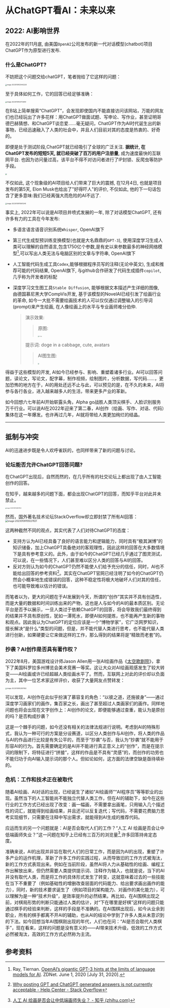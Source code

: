 # 从ChatGPT看AI：未来以来

## 2022: AI影响世界

在2022年的11月底, 由美国`OpenAI`公司发布的新一代对话模型(chatbot)项目ChatGPT作为原型进行发布. 

### 什么是ChatGPT?

不妨把这个问题交给chatGPT，笔者抛给了它这样的问题：

<img src="https://yunzinan-pic-bed.oss-cn-nanjing.aliyuncs.com/2022/11/image-20230109120442228.png" alt="image-20230109120442228" style="zoom:33%;" />

至于具体如何工作，它的回答已经足够准确：

<img src="https://yunzinan-pic-bed.oss-cn-nanjing.aliyuncs.com/2022/11/image-20230109120712854.png" alt="image-20230109120712854" style="zoom: 33%;" />

在B站上简单搜索“ChatGPT”，会发现即使国内不能直接访问该网站，万能的网友们也已经玩出了许多花样：用ChatGPT做面试题、写申论、写作业，甚至证明哥德巴赫猜想、和ChatGPT谈恋爱……毫无疑问，ChatGPT作为AI时代诞生出的新事物，已经迅速融入了人类的社会中，并且人们目前对其的态度是热衷的、好奇的。

即便是处于测试阶段,ChatGPT就已经吸引了全球的广泛关注. **据统计, 在ChatGPT发布的短短5天, 就已经突破了百万的用户注册量**, 成为速度最快的互联网平台. 也因为访问量过高，该平台不得不对访问者进行了IP封锁、反爬虫等防护手段。

<img src="https://yunzinan-pic-bed.oss-cn-nanjing.aliyuncs.com/2022/11/image-20230109110712145.png" style="zoom: 33%;" />

不仅如此, 这个现象级的AI项目给人们带来了巨大的震撼, 在12月4日, 也就是项目发布的第5天, Elon Musk也给出了"好得吓人"的评价, 不仅如此, 他的下一句话包含了更多意味:我们已经离强大而危险的AI不远了.

<img src="https://yunzinan-pic-bed.oss-cn-nanjing.aliyuncs.com/2022/11/image-20230109110801249.png" alt="image-20230109110801249" style="zoom:33%;" />



事实上, 2022年可以说是AI项目井喷式发展的一年, 除了对话模型ChatGPT, 还有许多有力的工具在今年发布:

- 多语言语言语音识别系统`Whisper`, OpenAI旗下

- 第三代生成型预训练变换模型(也就是大名鼎鼎的`GPT-3`), 使用深度学习生成人类可以理解的自然语言,包含1750亿个参数,是有史以来参数最多的神经网络模型[^1],可以写出人类无法与电脑区别的文章与字符串, OpenAI旗下

- 人工智能代码生成工具`Codex`,能够根据程序员写的注释(无论中英文), 生成和推荐可能的代码结果, OpenAI旗下, 与github合作研发了代码生成插件`copilot`, 几乎称为开发者的标配

- 深度学习文生图工具`Stable Diffusion`, 能够根据文本描述产生详细的图像, 由德国慕尼黑大学CompVis开发, 基于该模型的NovelAI已经引发了绘画行业的革命, 如今一大批不需要绘画技术的人可以仅仅通过调整输入的引导词(prompt)来产生绘画, 在人像绘画上的水平与专业画师难分伯仲.

  > 演示效果:
  >
  > > 原图:
  > >
  > > <img src="https://yunzinan-pic-bed.oss-cn-nanjing.aliyuncs.com/2022/11/doge.jpg" alt="doge" style="zoom:25%;" />
  >
  > 提示词: doge in a cabbage, cute, avatars
  >
  > > AI图生图:
  > >
  > > <img src="https://yunzinan-pic-bed.oss-cn-nanjing.aliyuncs.com/2022/11/20230109115415.png" style="zoom:25%;" />



得益于这些模型的开发, AI如今已经参与、影响、重塑着诸多行业。AI可以回答问题，读论文，写论文，配字幕，制作视频，绘制图片，分析数据，写代码……，更加恐怖的地方在于，AI的用处还远不止与此，可以预见的是，在不久的未来，AI将参与各行各业，进入越来越多人的生活，带来更多产业的革新。

如今回想六七年前AI开始崭露头角，Alpha go战胜人类顶尖棋手、人脸识别服务万千行业。可以说AI在2022年迎来了第二春，AI创作（绘画、写作、对话、代码）集体在这一年爆发。也许再过几年，AI就将带给人类更加绚烂的结晶。

---

## 抵制与冲突

AI的迅速进步既是令人欢呼雀跃的，也同样带来了新的问题与讨论。

### 论坛能否允许ChatGPT回答问题?

在ChatGPT出现后，自然而然的，在几乎所有的社交论坛上都出现了由人工智能创作的回答。

在知乎，越来越多的问题下面，都会出现ChatGPT的回答，而知乎平台对此并未禁止。

<p>
<img src="https://yunzinan-pic-bed.oss-cn-nanjing.aliyuncs.com/2022/11/image-20230109154827842.png" alt="image-20230109154827842" style="zoom:25%;" />
</p>




然而，国外著名技术论坛StackOverflow却立即封禁了所有AI回答：<img src="https://yunzinan-pic-bed.oss-cn-nanjing.aliyuncs.com/2022/11/image-20230109155027821.png" alt="image-20230109155027821" style="zoom:50%;" />

这两种截然不同的观点，其实代表了人们对待ChatGPT的态度：

- 支持方认为AI已经具备了良好的语言能力和逻辑能力，同时具有“极其渊博”的知识储备，加上ChatGPT具备绝对的客观理性，因此这样的回答在大多数情境下是具有参考意义的。此外，由于如今的ChatGPT已经几乎通过了图灵测试，可以说，在一些情况下，人们甚至难以区分人类的回答与AI的回答。
- 反对方则认为如今的ChatGPT仍然不能使人们给予充分的信任，同时，AI也不能给出回答的参考资料[^2]。其实在ChatGPT官网已经注明了如今的ChatGPT仍然会小概率地生成错误的回答，这种不稳定性将极大地破坏人们对其的信任，也可能导致难以估计的错误。

而笔者以为，更大的问题在于AI发展到今天，所谓的“创作”其实并不具有创造性，而是大量的数据和时间训练出来的产物，这也是人与如今的AI的最本质区别。无论平台是否予以展示，一旦人类过于依赖ChatGPT的回答，将会导致我们最终得到的结果并不具有原创性，犹如一潭死水，即便AI如何提炼，也不能再产生新的事物和观点。因此我认为ChatGPT的定位应该是一个“博物学家”，它广泛网罗知识，擅长解决“是什么”类型的问题，但是，并不能代替人类进行思考，也不能代替人类进行创新，如果硬要让它来做这样的工作，那么得到的结果将是“精致而老套”的。

### 抄袭？AI创作是否具有著作权？

2022年8月，美国游戏设计师Jason Allen用一张AI绘画作品《[太空歌剧院](https://www.zhihu.com/search?q=太空歌剧院&search_source=Entity&hybrid_search_source=Entity&hybrid_search_extra={"sourceType"%3A"article"%2C"sourceId"%3A"586421171"})》，拿下了美国科罗拉多州博览会美术竞赛一等奖。这让大众对AI绘画观感发生了较大转变——AI绘画或许已经超越人类绘画水平了。然而，互联网上对此的评价却以负面为主，其中一位艺术家这样评价，收获了大量网友点赞转发：



<img src="https://yunzinan-pic-bed.oss-cn-nanjing.aliyuncs.com/2022/11/image-20230109162907992.png" alt="image-20230109162907992" style="zoom:33%;" />

可以发现，AI创作在此似乎扮演了慕容复的角色：“以彼之道，还施彼身”——通过深度学习画家们的画作，集百家之长，画出了甚至超过人类画家们的画作。同样地问题也将会出现在文字创作上：AI创作的论文，即便能够通过查重，能认为是原创的吗？是否构成抄袭？

这是一个棘手的问题，如今还没有相关的法律法规进行说明。考虑到AI的特殊形式，我认为一种可行的方案是分设赛道，以区分人类创作与AI创作，将人类的作品与AI的作品进行比较是有失公平的，而至于“抄袭”与否，我认为“抄袭”就不能用于形容AI的行为。首先需要确定的是AI并不能进行真正意义上的“创作”，而是在提示词的限制下，将特征进行“拼接”，这样的作品是不具有“灵感”的，而创作的功劳也不能归功于向AI输入提示词的那个人。但如论如何，这方面的法律空缺是亟待填补的。

### 危机：工作和技术正在被取代

随着AI绘画、AI对话的出现，已经诞生了诸如“AI绘画师”“AI程序员”等等职业的出现。虽然当下的人工智能尚不能独立代替人类工作，但在AI的辅助下，如今在这些行业的工作方式已经出现了改变：画一幅画，不需要拿出画笔，只用输入几个描述性的词汇，就能得到绘画结果，并且还可以反复迭代；写代码，不需要花费脑力思考实现细节，只需要在注释中写出需求，就能得到AI生成的推荐代码。

应运而生的另一个问题就是：AI是否会取代人们的工作？“人工 AI 绘画是否会让中低端画师失业？”这一问题在知乎上已经有三百万的浏览量[^3],许多回答持肯定态度。

准确来说，AI的出现并非旨在取代人们的日常工作，而是因为AI的出现，重塑了许多产业的运作机理，革新了许多工作的实践过程，从而导致旧的工作方式被淘汰，新的工作方式表现出来。例如在当前阶段，虽然AI将人力从基础性的绘画、编程工作出解放出来，但仍然需要人类提供提示词、注释作为输入，也就是说，当下的AI并没有取代人类，而是将工作的具体形式发生了转变，这就意味着过去的一些技能在当下不重要了（例如基础性的增删改查层面的代码能力、给出要求画出画作的能力），同时，新的技术要求诞生了（例如项目的架构能力、对画作的美化能力），可以理解为是一种“技术升级”，是效率提升的必然结果。再比如，在AI围棋出现之前，对棋局形势的判断只能通过人类的估计，对“下在哪里是好棋”这样的问题只能通过棋手的经验来判断，这样的手段是不准确的。在AI围棋出现后，如今从业余到职业，所有的棋手都离不开AI的辅助，也从AI的结论中学到了许多人类从未意识到的下法。如今回想当年AI围棋刚出现的年代，人们也在问：“AI是否会取代人类棋手”，现在看来，这样的问题是没有意义的——AI带来技术升级，低效的工作方式必然被淘汰，高效的工作方式必然称为主流。



## 参考资料

[^1]: Ray, Tiernan. [OpenAI’s gigantic GPT-3 hints at the limits of language models for AI](https://www.zdnet.com/article/openais-gigantic-gpt-3-hints-at-the-limits-of-language-models-for-ai/). ZDNet. June 1, 2020 [July 31, 2020].
[^2]: [Why posting GPT and ChatGPT generated answers is not currently acceptable - Help Center - Stack Overflow](https://stackoverflow.com/help/gpt-policy)
[^3]: [人工 AI 绘画是否会让中低端画师失业？ - 知乎 (zhihu.com)](https://www.zhihu.com/question/442610947/answer/2665997585)